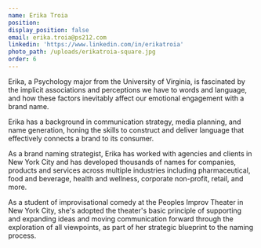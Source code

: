 ```yaml
---
name: Erika Troia
position:
display_position: false
email: erika.troia@ps212.com
linkedin: 'https://www.linkedin.com/in/erikatroia'
photo_path: /uploads/erikatroia-square.jpg
order: 6
---
```



Erika, a Psychology major from the University of Virginia, is fascinated by the implicit associations and perceptions we have to words and language, and how these factors inevitably affect our emotional engagement with a brand name.&nbsp;

Erika has a background in communication strategy, media planning, and name generation, honing the skills to construct and deliver language that effectively connects a brand to its consumer.&nbsp;

As a brand naming strategist, Erika has worked with agencies and clients in New York City and has developed thousands of names for companies, products and services across multiple industries including pharmaceutical, food and beverage, health and wellness, corporate non-profit, retail, and more. &nbsp;

As a student of improvisational comedy at the Peoples Improv Theater in New York City, she's adopted the theater's basic principle of supporting and expanding ideas and moving communication forward through the exploration of all viewpoints, as part of her strategic blueprint to the naming process.&nbsp;